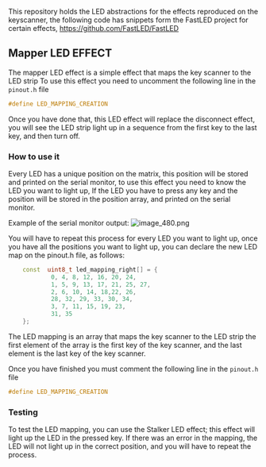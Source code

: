 This repository holds the LED abstractions for the effects reproduced on the keyscanner, the following code has snippets form the FastLED project for certain effects, https://github.com/FastLED/FastLED

## Mapper LED EFFECT 
The mapper LED effect is a simple effect that maps the key scanner to the LED strip
To use this effect you need to uncomment the following line in the `pinout.h` file
```cpp
#define LED_MAPPING_CREATION
```
Once you have done that, this LED effect will replace the disconnect effect, you will see
the LED strip light up in a sequence from the first key to the last key, and then turn off.

### How to use it

Every LED has a unique position on the matrix, this position will be stored and printed on the serial monitor,
to use this effect you need to know the LED you want to light up, If the LED you have to press any key and the 
position will be stored in the position array, and printed on the serial monitor.

Example of the serial monitor output:
![image_480.png](..%2F..%2Fdoc%2Freadme_images%2Fimage_480.png)

You will have to repeat this process for every LED you want to light up, once you have all the positions you want to light up,
you can declare the new LED map on the pinout.h file, as follows:
```cpp
    const  uint8_t led_mapping_right[] = {
            0, 4, 8, 12, 16, 20, 24,
            1, 5, 9, 13, 17, 21, 25, 27,
            2, 6, 10, 14, 18,22, 26,
            28, 32, 29, 33, 30, 34,
            3, 7, 11, 15, 19, 23,
            31, 35
    };
```
The LED mapping is an array that maps the key scanner to the LED strip
the first element of the array is the first key of the key scanner,
and the last element is the last key of the key scanner.

Once you have finished you must comment the following line in the `pinout.h` file
```cpp
#define LED_MAPPING_CREATION
```
### Testing

To test the LED mapping, you can use the Stalker LED effect; this effect will light up the LED in the pressed key.
If there was an error in the mapping, the LED will not light up in the correct position, and you will have to repeat the process.